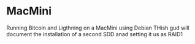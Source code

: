 # MacMini
Running Bitcoin and Ligthning on a MacMini using Debian
THish gud will document the installation of a second SDD anad setting it us as RAID1
